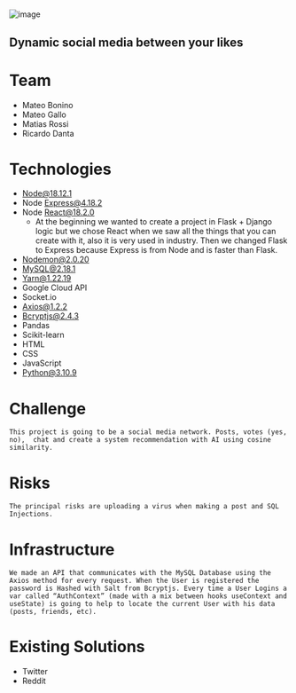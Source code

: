 <!-- Output copied to clipboard! -->

<!-----

----->



# 


![image](https://drive.google.com/uc?export=view&id=1TeYkzMwXDSVYZ8gyqNrv5f1U0UJJtntm)



## Dynamic social media between your likes


# Team



* Mateo Bonino
* Mateo Gallo
* Matias Rossi
* Ricardo Danta


# Technologies



* Node@18.12.1
* Node Express@4.18.2
* Node React@18.2.0
    * At the beginning we wanted to create a project in Flask + Django logic but we chose React when we saw all the things that you can create with it, also it is very used in industry. Then we changed Flask to Express because Express is from Node and is faster than Flask.
* Nodemon@2.0.20
* MySQL@2.18.1
* Yarn@1.22.19
* Google Cloud API
* Socket.io
* Axios@1.2.2
* Bcryptjs@2.4.3
* Pandas
* Scikit-learn
* HTML
* CSS
* JavaScript
* Python@3.10.9


# Challenge


    This project is going to be a social media network. Posts, votes (yes, no),  chat and create a system recommendation with AI using cosine similarity.


# Risks


    The principal risks are uploading a virus when making a post and SQL Injections.


# Infrastructure


    We made an API that communicates with the MySQL Database using the Axios method for every request. When the User is registered the password is Hashed with Salt from Bcryptjs. Every time a User Logins a var called “AuthContext” (made with a mix between hooks useContext and useState) is going to help to locate the current User with his data (posts, friends, etc).


# Existing Solutions



* Twitter
* Reddit
